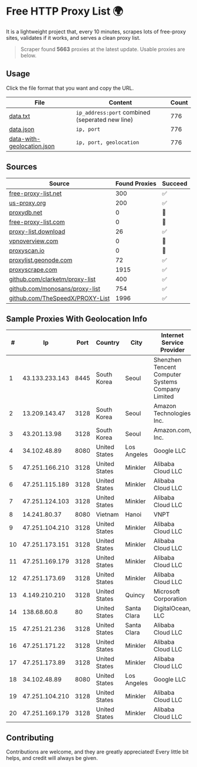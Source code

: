 
# Free HTTP Proxy List 🌍

It is a lightweight project that, every 10 minutes, scrapes lots of free-proxy sites, validates if it works, and serves a clean proxy list.


> Scraper found **5663** proxies at the latest update. Usable proxies are below.

## Usage

Click the file format that you want and copy the URL.


|File|Content|Count|
|----|-------|-----|
|[data.txt](https://raw.githubusercontent.com/themiralay/Proxy-List-World/master/data.txt)|`ip_address:port` combined (seperated new line)|776|
|[data.json](https://raw.githubusercontent.com/themiralay/Proxy-List-World/master/data.json)|`ip, port`|776|
|[data-with-geolocation.json](https://raw.githubusercontent.com/themiralay/Proxy-List-World/master/data-with-geolocation.json)|`ip, port, geolocation`|776|

## Sources

|Source|Found Proxies|Succeed|
|------|-------------|-------|
|[free-proxy-list.net](https://free-proxy-list.net)|300|✅|
|[us-proxy.org](https://www.us-proxy.org)|200|✅|
|[proxydb.net](http://proxydb.net)|0|🚫|
|[free-proxy-list.com](https://free-proxy-list.com/?page=&port=&type%5B%5D=http&type%5B%5D=https&up_time=0&search=Search)|0|🚫|
|[proxy-list.download](https://www.proxy-list.download/HTTP)|26|✅|
|[vpnoverview.com](https://vpnoverview.com/privacy/anonymous-browsing/free-proxy-servers)|0|🚫|
|[proxyscan.io](https://www.proxyscan.io)|0|🚫|
|[proxylist.geonode.com](https://proxylist.geonode.com/api/proxy-list?limit=300&page=1&sort_by=lastChecked&sort_type=desc&protocols=http,https)|72|✅|
|[proxyscrape.com](https://api.proxyscrape.com/v2/?request=displayproxies&protocol=http&timeout=10000&country=all&ssl=all&anonymity=all)|1915|✅|
|[github.com/clarketm/proxy-list](https://raw.githubusercontent.com/clarketm/proxy-list/master/proxy-list-raw.txt)|400|✅|
|[github.com/monosans/proxy-list](https://raw.githubusercontent.com/monosans/proxy-list/main/proxies/http.txt)|754|✅|
|[github.com/TheSpeedX/PROXY-List](https://raw.githubusercontent.com/TheSpeedX/PROXY-List/master/http.txt)|1996|✅|


## Sample Proxies With Geolocation Info

|#|Ip|Port|Country|City|Internet Service Provider|
|-|--|----|-------|----|-------------------------|
|1|43.133.233.143|8445|South Korea|Seoul|Shenzhen Tencent Computer Systems Company Limited|
|2|13.209.143.47|3128|South Korea|Seoul|Amazon Technologies Inc.|
|3|43.201.13.98|3128|South Korea|Seoul|Amazon.com, Inc.|
|4|34.102.48.89|8080|United States|Los Angeles|Google LLC|
|5|47.251.166.210|3128|United States|Minkler|Alibaba Cloud LLC|
|6|47.251.115.189|3128|United States|Minkler|Alibaba Cloud LLC|
|7|47.251.124.103|3128|United States|Minkler|Alibaba Cloud LLC|
|8|14.241.80.37|8080|Vietnam|Hanoi|VNPT|
|9|47.251.104.210|3128|United States|Minkler|Alibaba Cloud LLC|
|10|47.251.173.151|3128|United States|Minkler|Alibaba Cloud LLC|
|11|47.251.169.179|3128|United States|Minkler|Alibaba Cloud LLC|
|12|47.251.173.69|3128|United States|Minkler|Alibaba Cloud LLC|
|13|4.149.210.210|3128|United States|Quincy|Microsoft Corporation|
|14|138.68.60.8|80|United States|Santa Clara|DigitalOcean, LLC|
|15|47.251.21.236|3128|United States|Santa Clara|Alibaba Cloud LLC|
|16|47.251.171.22|3128|United States|Minkler|Alibaba Cloud LLC|
|17|47.251.173.89|3128|United States|Minkler|Alibaba Cloud LLC|
|18|34.102.48.89|8080|United States|Los Angeles|Google LLC|
|19|47.251.104.210|3128|United States|Minkler|Alibaba Cloud LLC|
|20|47.251.169.179|3128|United States|Minkler|Alibaba Cloud LLC|



## Contributing

Contributions are welcome, and they are greatly appreciated! Every
little bit helps, and credit will always be given.

